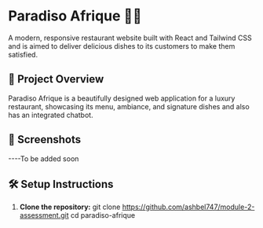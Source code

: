 # Paradiso Afrique 👨‍🍳

A modern, responsive restaurant website built with React and Tailwind CSS and is aimed to deliver delicious dishes to its customers to make them satisfied.


## 🚀 Project Overview

Paradiso Afrique is a beautifully designed web application for a luxury restaurant, showcasing its menu, ambiance, and signature dishes and also has an integrated chatbot.


## 📸 Screenshots

----To be added soon

## 🛠️ Setup Instructions

1. **Clone the repository:**
   git clone https://github.com/ashbel747/module-2-assessment.git
   cd paradiso-afrique

